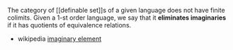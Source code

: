 The category of [[definable set]]s of a given language does not have finite colimits. Given a 1-st order language, we say that it __eliminates imaginaries__ if it has quotients of equivalence relations. 

* wikipedia [imaginary element](http://en.wikipedia.org/wiki/Imaginary_element)

